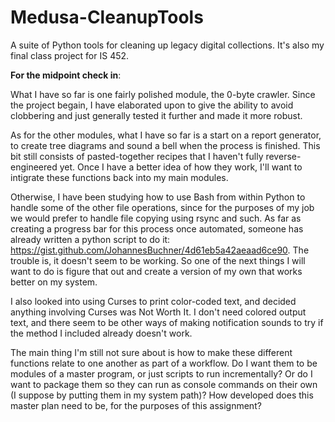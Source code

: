 # Medusa-CleanupTools

A suite of Python tools for cleaning up legacy digital collections. It's also my final class project for IS 452.

**For the midpoint check in**:

What I have so far is one fairly polished module, the 0-byte crawler. Since the project begain, I have elaborated upon to give the ability to avoid clobbering and just generally tested it further and made it more robust.

As for the other modules, what I have so far is a start on a report generator, to create tree diagrams and sound a bell when the process is finished. This bit still consists of pasted-together recipes that I haven't fully reverse-engineered yet. Once I have a better idea of how they work, I'll want to intigrate these functions back into my main modules.

Otherwise, I have been studying how to use Bash from within Python to handle some of the other file operations, since for the purposes of my job we would prefer to handle file copying using rsync and such. As far as creating a progress bar for this process once automated, someone has already written a python script to do it: https://gist.github.com/JohannesBuchner/4d61eb5a42aeaad6ce90. The trouble is, it doesn't seem to be working. So one of the next things I will want to do is figure that out and create a version of my own that works better on my system.

I also looked into using Curses to print color-coded text, and decided anything involving Curses was Not Worth It. I don't need colored output text, and there seem to be other ways of making notification sounds to try if the method I included already doesn't work.

The main thing I'm still not sure about is how to make these different functions relate to one another as part of a workflow. Do I want them to be modules of a master program, or just scripts to run incrementally? Or do I want to package them so they can run as console commands on their own (I suppose by putting them in my system path)? How developed does this master plan need to be, for the purposes of this assignment?
